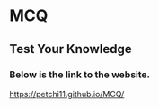 # MCQ

## Test Your Knowledge

### Below is the link to the website.
  https://petchi11.github.io/MCQ/
